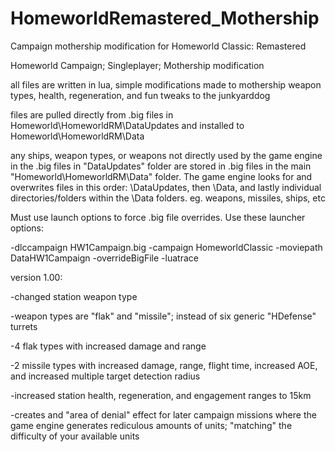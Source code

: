 # HomeworldRemastered_Mothership
Campaign mothership modification for Homeworld Classic: Remastered

Homeworld Campaign; Singleplayer; Mothership modification

all files are written in lua, simple modifications made to mothership weapon types, health, regeneration, and fun tweaks to the junkyarddog

files are pulled directly from .big files in Homeworld\HomeworldRM\DataUpdates  and installed to Homeworld\HomeworldRM\Data

any ships, weapon types, or weapons not directly used by the game engine in the .big files in "DataUpdates" folder are stored in .big files in the main "Homeworld\HomeworldRM\Data" folder. The game engine looks for and overwrites files in this order: \DataUpdates, then \Data, and lastly individual directories/folders within the \Data folders. eg. weapons, missiles, ships, etc

Must use launch options to force .big file overrides.
Use these launcher options:

-dlccampaign HW1Campaign.big -campaign HomeworldClassic -moviepath DataHW1Campaign -overrideBigFile -luatrace

version 1.00:

-changed station weapon type

-weapon types are "flak" and "missile"; instead of six generic "HDefense" turrets
  
  -4 flak types with increased damage and range
  
  -2 missile types with increased damage, range, flight time, increased AOE, and increased multiple target detection radius
  

-increased station health, regeneration, and engagement ranges to 15km
  
  -creates and "area of denial" effect for later campaign missions where the game engine generates rediculous amounts of units;                "matching" the difficulty of your available units
